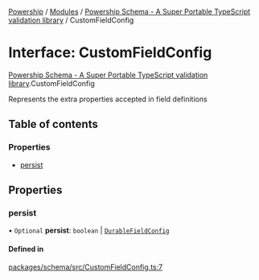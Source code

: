 [Powership](../README.md) / [Modules](../modules.md) / [Powership Schema - A Super Portable TypeScript validation library](../modules/Powership_Schema___A_Super_Portable_TypeScript_validation_library.md) / CustomFieldConfig

# Interface: CustomFieldConfig

[Powership Schema - A Super Portable TypeScript validation library](../modules/Powership_Schema___A_Super_Portable_TypeScript_validation_library.md).CustomFieldConfig

Represents the extra properties accepted in field definitions

## Table of contents

### Properties

- [persist](Powership_Schema___A_Super_Portable_TypeScript_validation_library.CustomFieldConfig.md#persist)

## Properties

### persist

• `Optional` **persist**: `boolean` \| [`DurableFieldConfig`](Powership_Schema___A_Super_Portable_TypeScript_validation_library.DurableFieldConfig.md)

#### Defined in

[packages/schema/src/CustomFieldConfig.ts:7](https://github.com/antoniopresto/powership/blob/2672a73/packages/schema/src/CustomFieldConfig.ts#L7)
